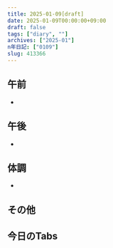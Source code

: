 ```yaml
---
title: 2025-01-09[draft]
date: 2025-01-09T00:00:00+09:00
draft: false
tags: ["diary", ""]
archives: ["2025-01"]
n年日記: ["0109"]
slug: 413366
---
```

## 午前
- 
## 午後
- 
## 体調
- 
## その他
## 今日のTabs